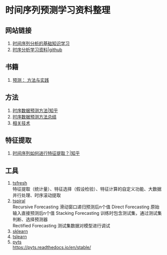 # 时间序列预测学习资料整理
## 网站链接
1. [时间序列分析的基础知识学习](https://skywateryang.gitbook.io/timeseriesanalysis101/) 
2. [时序分析学习资料|github](https://github.com/youngdou/awesome-time-series-analysis)  
## 书籍
1. [预测： 方法与实践](https://otexts.com/fppcn/)

## 方法
1. [时序数据预测方法|知乎](https://www.zhihu.com/question/390044856)
2. [时序数据预测方法总结](https://www.xjx100.cn/news/677382.html?action=onClick)
3. [相关技术](http://wed.xjx100.cn/news/132656.html?action=onClick)
## 特征提取
1. [时间序列如何进行特征提取？|知乎](https://www.zhihu.com/question/276666860/answer/2935276350?utm_id=0)
## 工具
1. [tsfresh](https://tsfresh.readthedocs.io/en/latest/)  
   特征提取（统计量）、特征选择（假设检验）、特征计算的自定义功能、大数据并行处理、时序滚动提取
3. [tspiral](https://github.com/cerlymarco/tspiral)  
   Recursive Forecasting 滑动窗口递归预测后n个值
   Direct Forecasting 原始输入直接预测后n个值
   Stacking Forecasting 训练时包含测试集，通过测试集判断、选择预测器  
   Rectified Forecasting 测试集数据对模型进行调试  
5. [sklearn](https://www.scikitlearn.com.cn/)
6. [tslearn](https://github.com/tslearn-team/tslearn/)
7. [pyts](https://github.com/johannfaouzi/pyts)  
   https://pyts.readthedocs.io/en/stable/  
